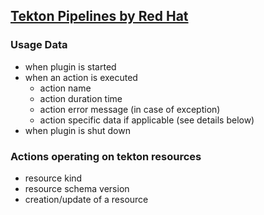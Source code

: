 ## [Tekton Pipelines by Red Hat](https://github.com/redhat-developer/intellij-tekton)

### Usage Data

* when plugin is started
* when an action is executed
    * action name
    * action duration time
    * action error message (in case of exception)
    * action specific data if applicable (see details below)
* when plugin is shut down

### Actions operating on tekton resources
* resource kind
* resource schema version
* creation/update of a resource
